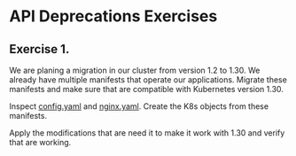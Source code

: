 # API Deprecations Exercises

## Exercise 1.

We are planing a migration in our cluster from version 1.2 to 1.30. We already have multiple manifests that operate our applications. Migrate these manifests and make sure that are compatible with Kubernetes version 1.30.

Inspect [config.yaml](./.resources/deprecated/config.yaml) and [nginx.yaml](./.resources/deprecated/nginx.yaml). Create the K8s objects from these manifests. 

Apply the modifications that are need it to make it work with 1.30 and verify that are working.
